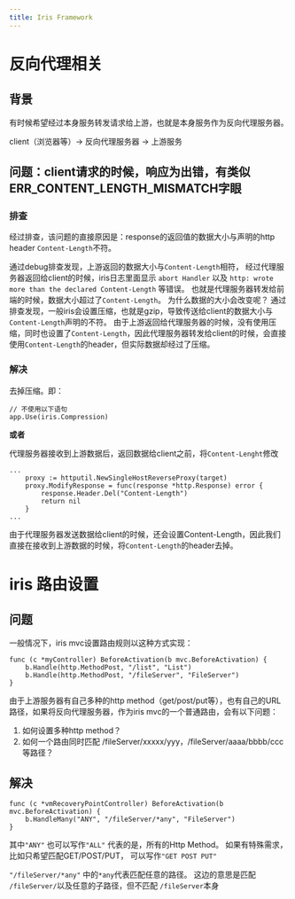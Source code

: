 ```yaml
---
title: Iris Framework
---
```


# 反向代理相关

## 背景

有时候希望经过本身服务转发请求给上游，也就是本身服务作为反向代理服务器。

client（浏览器等）→ 反向代理服务器 → 上游服务

## 问题：client请求的时候，响应为出错，有类似ERR_CONTENT_LENGTH_MISMATCH字眼

### 排查

经过排查，该问题的直接原因是：response的返回值的数据大小与声明的http header `Content-Length`不符。

通过debug排查发现，上游返回的数据大小与`Content-Length`相符，
经过代理服务器返回给client的时候，iris日志里面显示 `abort Handler` 以及 `http: wrote more than the declared Content-Length` 等错误。
也就是代理服务器转发给前端的时候，数据大小超过了`Content-Length`。
为什么数据的大小会改变呢？
通过排查发现，一般iris会设置压缩，也就是gzip，导致传送给client的数据大小与`Content-Length`声明的不符。
由于上游返回给代理服务器的时候，没有使用压缩，同时也设置了`Content-Length`，因此代理服务器转发给client的时候，会直接使用`Content-Length`的header，但实际数据却经过了压缩。

### 解决

去掉压缩。即：

```
// 不使用以下语句
app.Use(iris.Compression)
```

**或者**

代理服务器接收到上游数据后，返回数据给client之前，将`Content-Lenght`修改

```
...
	proxy := httputil.NewSingleHostReverseProxy(target)
	proxy.ModifyResponse = func(response *http.Response) error {
		response.Header.Del("Content-Length")
		return nil
	}
...
```

由于代理服务器发送数据给client的时候，还会设置Content-Length，因此我们直接在接收到上游数据的时候，将`Content-Length`的header去掉。


# iris 路由设置

## 问题

一般情况下，iris mvc设置路由规则以这种方式实现：

```
func (c *myController) BeforeActivation(b mvc.BeforeActivation) {
	b.Handle(http.MethodPost, "/list", "List")
	b.Handle(http.MethodPost, "/fileServer", "FileServer")
}
```

由于上游服务器有自己多种的http method（get/post/put等），也有自己的URL路径，如果将反向代理服务器，作为iris mvc的一个普通路由，会有以下问题：
1. 如何设置多种http method？
2. 如何一个路由同时匹配 /fileServer/xxxxx/yyy，/fileServer/aaaa/bbbb/ccc 等路径？

## 解决

```
func (c *vmRecoveryPointController) BeforeActivation(b mvc.BeforeActivation) {
	b.HandleMany("ANY", "/fileServer/*any", "FileServer")
}
```
其中`"ANY"` 也可以写作`"ALL"` 代表的是，所有的Http Method。 如果有特殊需求，比如只希望匹配GET/POST/PUT， 可以写作`"GET POST PUT"`

`"/fileServer/*any"` 中的`*any`代表匹配任意的路径。 这边的意思是匹配 `/fileServer/`以及任意的子路径，但不匹配 `/fileServer`本身
